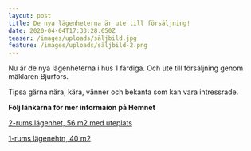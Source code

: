 ```yaml
---
layout: post
title: De nya lägenheterna är ute till försäljning!
date: 2020-04-04T17:33:28.650Z
teaser: /images/uploads/säljbild.jpg
feature: /images/uploads/säljbild-2.png
---
```

Nu är de nya lägenheterna i hus 1 färdiga. Och ute till försäljning genom mäklaren Bjurfors. 

Tipsa gärna nära, kära, vänner och bekanta som kan vara intressrade.

**Följ länkarna för mer informaion på Hemnet**

[2-rums lägenhet, 56 m2 med uteplats ](https://www.hemnet.se/bostad/lagenhet-2rum-sodra-guldheden-goteborgs-kommun-doktor-lindhs-gata-1-16734476)

[1-rums lägenehtn, 40 m2](https://www.hemnet.se/bostad/lagenhet-1rum-sodra-guldheden-goteborgs-kommun-doktor-lindhs-gata-1-16734236)